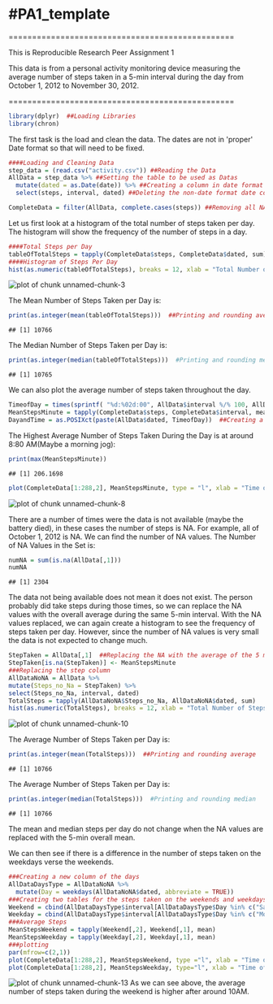 #PA1_template
================================================
================================================

This is Reproducible Research Peer Assignment 1

This data is from a personal activity monitoring device measuring the average number of steps taken in a 5-min interval during the day from October 1, 2012 to November
30, 2012. 

================================================

```r
library(dplyr)  ##Loading Libraries
library(chron)
```
The first task is the load and clean the data. The dates are not in 'proper' Date format so that will need to be fixed. 

```r
####Loading and Cleaning Data
step_data = (read.csv("activity.csv")) ##Reading the Data
AllData = step_data %>% ##Setting the table to be used as Datas
  mutate(dated = as.Date(date)) %>% ##Creating a column in date format
  select(steps, interval, dated) ##Deleting the non-date format date column

CompleteData = filter(AllData, complete.cases(steps)) ##Removing all NA cases
```
Let us first look at a histogram of the total number of steps taken per day. The histogram will show the frequency of the number of steps in a day.

```r
####Total Steps per Day 
tableOfTotalSteps = tapply(CompleteData$steps, CompleteData$dated, sum)  
####Histogram of Steps Per Day
hist(as.numeric(tableOfTotalSteps), breaks = 12, xlab = "Total Number of Steps per Day", ylab = "Frequency", main = "Total Number of Steps taken per Day", col = "Blue")
```

![plot of chunk unnamed-chunk-3](figure/unnamed-chunk-3-1.png) 

The Mean Number of Steps Taken per Day is:

```r
print(as.integer(mean(tableOfTotalSteps)))  ##Printing and rounding average
```

```
## [1] 10766
```
The Median Number of Steps Taken per Day is:

```r
print(as.integer(median(tableOfTotalSteps)))  #Printing and rounding median
```

```
## [1] 10765
```
We can also plot the average number of steps taken throughout the day. 

```r
TimeofDay = times(sprintf( "%d:%02d:00", AllData$interval %/% 100, AllData$interval %% 100 ))  #Converting 5min intervals into 00:00:00 format
MeanStepsMinute = tapply(CompleteData$steps, CompleteData$interval, mean) #Creating a vector of the average steps per 5-min interval
DayandTime = as.POSIXct(paste(AllData$dated, TimeofDay))  ##Creating a vector of time and day in Y-M-D H:M:S format
```
The Highest Average Number of Steps Taken During the Day is at around 8:80 AM(Maybe a morning jog):

```r
print(max(MeanStepsMinute))
```

```
## [1] 206.1698
```

```r
plot(CompleteData[1:288,2], MeanStepsMinute, type = "l", xlab = "Time of Day in 5-min Intervals", ylab="Average Number of Steps", main = "Average Number of Steps taken During the Day", xaxp=c(0,2400,30) )   ###Creating a plot of average steps taken during day
```

![plot of chunk unnamed-chunk-8](figure/unnamed-chunk-8-1.png) 

There are a number of times were the data is not available (maybe the battery died), in these cases the number of steps is NA. For example, all of October 1, 2012 is NA. We can find the number of NA values. The Number of NA Values in the Set is:

```r
numNA = sum(is.na(AllData[,1]))
numNA
```

```
## [1] 2304
```
The data not being available does not mean it does not exist. The person probably did take steps during those times, so we can replace the NA values with the overall average during the same 5-min interval. With the NA values replaced, we can again create a histogram to see the frequency of steps taken per day. However, since the number of NA values is very small the data is not expected to change much. 

```r
StepTaken = AllData[,1]  ##Replacing the NA with the average of the 5 min interval
StepTaken[is.na(StepTaken)] <- MeanStepsMinute
###Replacing the step column
AllDataNoNA = AllData %>% 
mutate(Steps_no_Na = StepTaken) %>% 
select(Steps_no_Na, interval, dated)
TotalSteps = tapply(AllDataNoNA$Steps_no_Na, AllDataNoNA$dated, sum)
hist(as.numeric(TotalSteps), breaks = 12, xlab = "Total Number of Steps per Day", ylab = "Frequency of Steps", main = "Total Number of Steps taken per Day", sub = "NAs Replaced with Average of 5-min", col="Green")
```

![plot of chunk unnamed-chunk-10](figure/unnamed-chunk-10-1.png) 

The Average Number of Steps Taken per Day is:

```r
print(as.integer(mean(TotalSteps)))  ##Printing and rounding average
```

```
## [1] 10766
```
The Average Number of Steps Taken per Day is:

```r
print(as.integer(median(TotalSteps)))  #Printing and rounding median
```

```
## [1] 10766
```
The mean and median steps per day do not change when the NA values are replaced with the 5-min overall mean. 

We can then see if there is a difference in the number of steps taken on the weekdays verse the weekends. 

```r
###Creating a new column of the days
AllDataDaysType = AllDataNoNA %>% 
  mutate(Day = weekdays(AllDataNoNA$dated, abbreviate = TRUE)) 
###Creating two tables for the steps taken on the weekends and weekdays
Weekend = cbind(AllDataDaysType$interval[AllDataDaysType$Day %in% c("Sat", "Sun")], AllDataDaysType$Steps_no_Na[AllDataDaysType$Day %in% c("Sat", "Sun")])
Weekday = cbind(AllDataDaysType$interval[AllDataDaysType$Day %in% c("Mon", "Tue", "Wed", "Thu", "Fri")], AllDataDaysType$Steps_no_Na[AllDataDaysType$Day %in% c("Mon", "Tue", "Wed", "Thu", "Fri")])
###Average Steps
MeanStepsWeekend = tapply(Weekend[,2], Weekend[,1], mean)
MeanStepsWeekday = tapply(Weekday[,2], Weekday[,1], mean)
###plotting
par(mfrow=c(2,1))
plot(CompleteData[1:288,2], MeanStepsWeekend, type ="l", xlab = "Time of Day in 5-min Intervals", ylab="Average Number of Steps", main = "Average Number of Steps taken During a Weekend", xaxp=c(0,2400,30) )
plot(CompleteData[1:288,2], MeanStepsWeekday, type="l", xlab = "Time of Day in 5-min Intervals", ylab="Average Number of Steps", main = "Average Number of Steps taken During a Weekday", xaxp=c(0,2400,30) )
```

![plot of chunk unnamed-chunk-13](figure/unnamed-chunk-13-1.png) 
As we can see above, the average number of steps taken during the weekend is higher after around 10AM.

